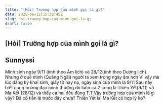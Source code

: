 ```yaml
---
title: "[Hỏi] Trường hợp của mình gọi là gì?"
date: 2025-06-12T15:32:45Z
slug: hoi-truong-hop-cua-minh-goi-la-gi
draft: false
---
```


## [Hỏi] Trường hợp của mình gọi là gì?

## Sunnyssi

Mình sinh ngày 9/11 (tính theo Âm lịch) và 28/12(tính theo Dương lịch). 
Nhưng ở quê mình (Quãng Ngãi) người ta xem trọng ngày âm hơn
Vì vậy mà lúc đăng ký khai sinh, giấy tờ này nọ, ngày sinh của mình là 9/11
Sau này biết cung hoàng đạo mình thường dò luôn cả 2 cung là Thiên Yết(9/11) và Ma Kết (28/12) và thấy cả hai đều đúng T.T
Vậy trường hợp của mình là gì vậy?
Đã có tiền lệ trước đây chưa?
Thiên Yết lai Ma Kết có hợp lý ko?